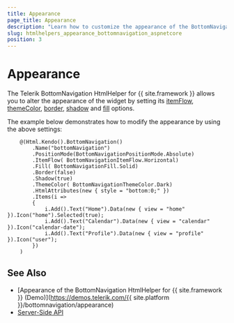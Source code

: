 ```yaml
---
title: Appearance
page_title: Appearance
description: "Learn how to customize the appearance of the BottomNavigation HtmlHelper for {{ site.framework }}."
slug: htmlhelpers_appearance_bottomnavigation_aspnetcore
position: 3
---
```


# Appearance

The Telerik BottomNavigation HtmlHelper for {{ site.framework }} allows you to alter the appearance of the widget by setting its [itemFlow](/api/javascript/ui/bottomnavigation/configuration/itemflow), [themeColor](/api/javascript/ui/bottomnavigation/configuration/themeColor), [border](/api/javascript/ui/bottomnavigation/configuration/border), [shadow](/api/javascript/ui/bottomnavigation/configuration/shadow) and [fill](/api/javascript/ui/bottomnavigation/configuration/fill) options.

The example below demonstrates how to modify the appearance by using the above settings:

```Razor
    @(Html.Kendo().BottomNavigation()
        .Name("bottomNavigation")
        .PositionMode(BottomNavigationPositionMode.Absolute)
        .ItemFlow( BottomNavigationItemFlow.Horizontal)
        .Fill( BottomNavigationFill.Solid)
        .Border(false)
        .Shadow(true)
        .ThemeColor( BottomNavigationThemeColor.Dark)
        .HtmlAttributes(new { style = "bottom:0;" })
        .Items(i =>
        {
            i.Add().Text("Home").Data(new { view = "home" }).Icon("home").Selected(true);
            i.Add().Text("Calendar").Data(new { view = "calendar" }).Icon("calendar-date");
            i.Add().Text("Profile").Data(new { view = "profile" }).Icon("user");
        })
    )
```

## See Also

* [Appearance of the BottomNavigation HtmlHelper for {{ site.framework }} (Demo)](https://demos.telerik.com/{{ site.platform }}/bottomnavigation/appearance)
* [Server-Side API](/api/bottomnavigation)